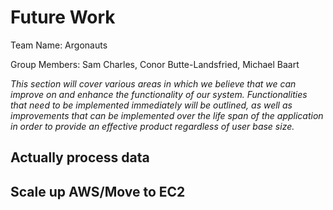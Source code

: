 # Future Work
Team Name: Argonauts

Group Members: Sam Charles, Conor Butte-Landsfried, Michael Baart

_This section will cover various areas in which we believe that we can improve on and enhance the functionality of our system. Functionalities that need to be implemented immediately will be outlined, as well as improvements that can be implemented over the life span of the application in order to provide an effective product regardless of user base size._

## Actually process data

## Scale up AWS/Move to EC2

